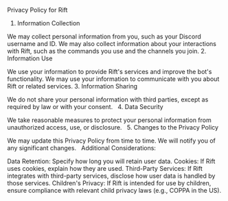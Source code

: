 Privacy Policy for Rift
1. Information Collection

We may collect personal information from you, such as your Discord username and ID.
We may also collect information about your interactions with Rift, such as the commands you use and the channels you join.
2. Information Use

We use your information to provide Rift's services and improve the bot's functionality.
We may use your information to communicate with you about Rift or related services.
3. Information Sharing

We do not share your personal information with third parties, except as required by law or with your consent.   
4. Data Security

We take reasonable measures to protect your personal information from unauthorized access, use, or disclosure.   
5. Changes to the Privacy Policy

We may update this Privacy Policy from time to time. We will notify you of any significant changes.   
Additional Considerations:

Data Retention: Specify how long you will retain user data.
Cookies: If Rift uses cookies, explain how they are used.
Third-Party Services: If Rift integrates with third-party services, disclose how user data is handled by those services.
Children's Privacy: If Rift is intended for use by children, ensure compliance with relevant child privacy laws (e.g., COPPA in the US).

